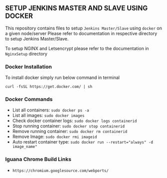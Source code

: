 ## SETUP JENKINS MASTER AND SLAVE USING DOCKER
This repository contains files to setup `Jenkins Master/Slave` using `docker` on a given node/server
Please refer to documentation in respective directory to setup Jenkins Master/Slave.

To setup NGINX and Letsencrypt please refer to the documentation in `NginxSetup` directory

### Docker Installation 
To install docker simply run below command in terminal

```
curl -fsSL https://get.docker.com/ | sh
```

### Docker Commands 
- List all containers: `sudo docker ps -a`
- List all images: `sudo docker images`
- Check docker container logs: `sudo docker logs containerid`
- Stop running container: `sudo docker stop containerid`
- Remove running container: `sudo docker rm containerid`
- Remove Image: `sudo docker rmi imageid`
- Auto restart container type: `sudo docker run --restart="always" -d image_name"`

### Iguana Chrome Build Links
- `https://chromium.googlesource.com/webports/`
